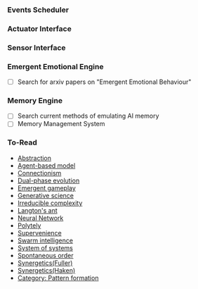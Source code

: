 ### Events Scheduler
### Actuator Interface
### Sensor Interface

### Emergent Emotional Engine
-[ ] Search for arxiv papers on "Emergent Emotional Behaviour"

### Memory Engine
-[ ] Search current methods of emulating AI memory
-[ ] Memory Management System

### To-Read
* [Abstraction](https://en.wikipedia.org/wiki/Abstraction)
* [Agent-based model](https://en.wikipedia.org/wiki/Agent-based_model)
* [Connectionism](https://en.wikipedia.org/wiki/Connectionism)
* [Dual-phase evolution](https://en.wikipedia.org/wiki/Dual-phase_evolution)
* [Emergent gameplay](https://en.wikipedia.org/wiki/Emergent_gameplay)
* [Generative science](https://en.wikipedia.org/wiki/Generative_science)
* [Irreducible complexity](https://en.wikipedia.org/wiki/Irreducible_complexity)
* [Langton's ant](https://en.wikipedia.org/wiki/Langton%27s_ant)
* [Neural Network](https://en.wikipedia.org/wiki/Neural_network)
* [Polytely](https://en.wikipedia.org/wiki/Polytely)
* [Supervenience](https://en.wikipedia.org/wiki/Supervenience)
* [Swarm intelligence](https://en.wikipedia.org/wiki/Swarm_intelligence)
* [System of systems](https://en.wikipedia.org/wiki/System_of_systems)
* [Spontaneous order](https://en.wikipedia.org/wiki/Spontaneous_order)
* [Synergetics(Fuller)](https://en.wikipedia.org/wiki/Synergetics_(Fuller))
* [Synergetics(Haken)](https://en.wikipedia.org/wiki/Synergetics_(Haken))
* [Category: Pattern formation](https://en.wikipedia.org/wiki/Category:Pattern_formation)
